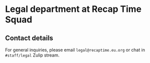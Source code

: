 # Legal department at Recap Time Squad

## Contact details

For general inquiries, please email `legal@recaptime.eu.org` or chat in `#staff/legal` Zulip stream.